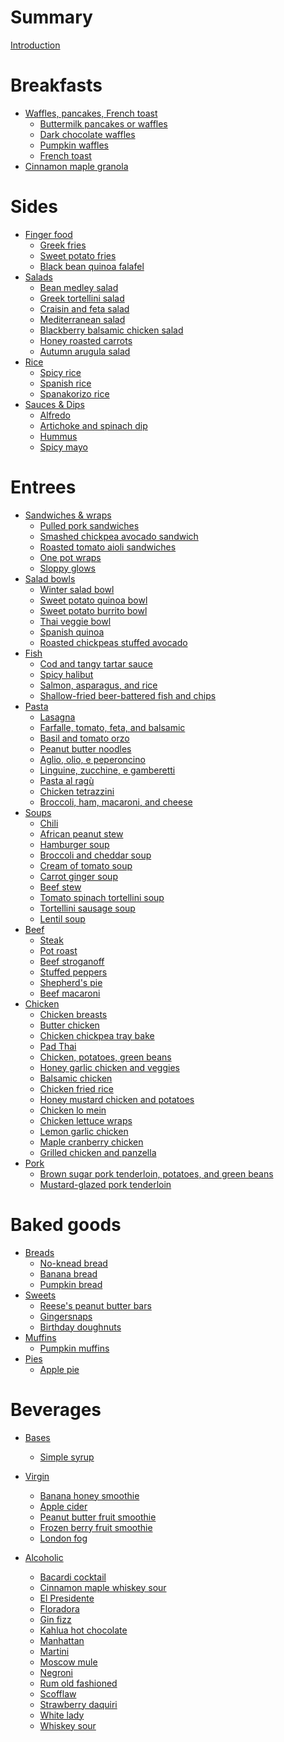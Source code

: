 # Summary

[Introduction](Intro.md)

# Breakfasts

- [Waffles, pancakes, French toast]()
  - [Buttermilk pancakes or waffles](_recipes/buttermilk-pancakes-waffles.md)
  - [Dark chocolate waffles](_recipes/dark-chocolate-waffles.md)
  - [Pumpkin waffles](_recipes/pumpkin-waffles.md)
  - [French toast](_recipes/french-toast.md)
- [Cinnamon maple granola](_recipes/cinnamon-maple-granola.md)

# Sides

- [Finger food]()
  - [Greek fries](_recipes/greek-fries.md)
  - [Sweet potato fries](_recipes/sweet-potato-fries.md)
  - [Black bean quinoa falafel](_recipes/black-bean-quinoa-falafel.md)
- [Salads]()
  - [Bean medley salad](_recipes/bean-medley-salad.md)
  - [Greek tortellini salad](_recipes/greek-tortellini-salad.md)
  - [Craisin and feta salad](_recipes/craisin-feta-salad.md)
  - [Mediterranean salad](_recipes/mediterranean-salad.md)
  - [Blackberry balsamic chicken salad](_recipes/blackberry-balsamic-chicken-salad.md)
  - [Honey roasted carrots](_recipes/honey-roasted-carrots.md)
  - [Autumn arugula salad](_recipes/autumn-arugula-salad.md)
- [Rice]()
  - [Spicy rice](_recipes/spicy-rice.md)
  - [Spanish rice](_recipes/spanish-rice.md)
  - [Spanakorizo rice](_recipes/spanakorizo-rice.md)
- [Sauces & Dips]()
  - [Alfredo](_recipes/alfredo-sauce.md)
  - [Artichoke and spinach dip](_recipes/artichoke-spinach-dip.md)
  - [Hummus](_recipes/hummus.md)
  - [Spicy mayo](_recipes/spicy-mayo.md)

# Entrees

- [Sandwiches & wraps]()
  - [Pulled pork sandwiches](_recipes/pulled-pork.md)
  - [Smashed chickpea avocado sandwich](_recipes/smashed-chickpea-avocado-sandwich.md)
  - [Roasted tomato aioli sandwiches](_recipes/roasted-tomato-aioli-sandwiches.md)
  - [One pot wraps](_recipes/one-pot-wraps.md)
  - [Sloppy glows](_recipes/sloppy-glows.md)
- [Salad bowls]()
  - [Winter salad bowl](_recipes/winter-salad-bowl.md)
  - [Sweet potato quinoa bowl](_recipes/sweet-potato-quinoa-bowl.md)
  - [Sweet potato burrito bowl](_recipes/sweet-potato-burrito-bowl.md)
  - [Thai veggie bowl](_recipes/thai-veggie-bowl.md)
  - [Spanish quinoa](_recipes/spanish-quinoa.md)
  - [Roasted chickpeas stuffed avocado](_recipes/roasted-chickpeas-stuffed-avocado.md)
- [Fish]()
  - [Cod and tangy tartar sauce](_recipes/cod-tangy-tartar-sauce.md)
  - [Spicy halibut](_recipes/spicy-halibut.md)
  - [Salmon, asparagus, and rice](_recipes/salmon-asparagus-rice.md)
  - [Shallow-fried beer-battered fish and chips](_recipes/shallow-fried-beer-battered-fish-chips.md)
- [Pasta]()
  - [Lasagna](_recipes/lasagna.md)
  - [Farfalle, tomato, feta, and balsamic](_recipes/farfalle-tomato-feta-balsamic.md)
  - [Basil and tomato orzo](_recipes/basil-tomato-orzo.md)
  - [Peanut butter noodles](_recipes/peanut-butter-noodles.md)
  - [Aglio, olio, e peperoncino](_recipes/garlic-pepper-pasta.md)
  - [Linguine, zucchine, e gamberetti](_recipes/linguine-zucchini-prawns.md)
  - [Pasta al ragù](_recipes/pasta-al-ragu.md)
  - [Chicken tetrazzini](_recipes/chicken-tetrazzini.md)
  - [Broccoli, ham, macaroni, and cheese](_recipes/broccoli-ham-macaroni-cheese.md)
- [Soups]()
  - [Chili](_recipes/chili.md)
  - [African peanut stew](_recipes/african-peanut-stew.md)
  - [Hamburger soup](_recipes/hamburger-soup.md)
  - [Broccoli and cheddar soup](_recipes/broccoli-cheddar-soup.md)
  - [Cream of tomato soup](_recipes/cream-tomato-soup.md)
  - [Carrot ginger soup](_recipes/carrot-ginger-soup.md)
  - [Beef stew](_recipes/beef-stew.md)
  - [Tomato spinach tortellini soup](_recipes/tomato-spinach-tortellini-soup.md)
  - [Tortellini sausage soup](_recipes/tortellini-sausage-soup.md)
  - [Lentil soup](_recipes/lentil-soup.md)
- [Beef]()
  - [Steak](_recipes/steak.md)
  - [Pot roast](_recipes/pot-roast.md)
  - [Beef stroganoff](_recipes/beef-stroganoff.md)
  - [Stuffed peppers](_recipes/stuffed-peppers.md)
  - [Shepherd's pie](_recipes/shepherds-pie.md)
  - [Beef macaroni](_recipes/beef-macaroni.md)
- [Chicken]()
  - [Chicken breasts](_recipes/chicken-breasts.md)
  - [Butter chicken](_recipes/butter-chicken.md)
  - [Chicken chickpea tray bake](_recipes/chicken-chickpea-tray-bake.md)
  - [Pad Thai](_recipes/pad-thai.md)
  - [Chicken, potatoes, green beans](_recipes/chicken-potatoes-green-beans.md)
  - [Honey garlic chicken and veggies](_recipes/honey-garlic-chicken-veggies.md)
  - [Balsamic chicken](_recipes/balsamic-chicken.md)
  - [Chicken fried rice](_recipes/chicken-fried-rice.md)
  - [Honey mustard chicken and potatoes](_recipes/honey-mustard-chicken-potatoes.md)
  - [Chicken lo mein](_recipes/chicken-lo-mein.md)
  - [Chicken lettuce wraps](_recipes/chicken-lettuce-wraps.md)
  - [Lemon garlic chicken](_recipes/lemon-garlic-chicken.md)
  - [Maple cranberry chicken](_recipes/maple-cranberry-chicken.md)
  - [Grilled chicken and panzella](_recipes/grilled-chicken-panzella.md)
- [Pork]()
  - [Brown sugar pork tenderloin, potatoes, and green beans](_recipes/pork-tenderloin-potatoes-beans.md)
  - [Mustard-glazed pork tenderloin](_recipes/mustard-glazed-pork-tenderloin.md)

# Baked goods

- [Breads]()
  - [No-knead bread](_recipes/no-knead-bread.md)
  - [Banana bread](_recipes/banana-bread.md)
  - [Pumpkin bread](_recipes/pumpkin-bread.md)
- [Sweets]()
  - [Reese's peanut butter bars](_recipes/reeses-peanut-butter-bars.md)
  - [Gingersnaps](_recipes/gingersnaps.md)
  - [Birthday doughnuts](_recipes/birthday-doughnuts.md)
- [Muffins]()
  - [Pumpkin muffins](_recipes/pumpkin-muffins.md)
- [Pies]()
  - [Apple pie](_recipes/apple-pie.md)

# Beverages

- [Bases]()
  - [Simple syrup](_recipes/simple-syrup.md)

- [Virgin]()
  - [Banana honey smoothie](_recipes/banana-honey-smoothie.md)
  - [Apple cider](_recipes/apple-cider.md)
  - [Peanut butter fruit smoothie](_recipes/peanut-butter-fruit-smoothie.md)
  - [Frozen berry fruit smoothie](_recipes/frozen-berry-smoothie.md)
  - [London fog](_recipes/london-fog.md)

- [Alcoholic]()
  - [Bacardi cocktail](_recipes/bacardi-cocktail.md)
  - [Cinnamon maple whiskey sour](_recipes/cinnamon-maple-whiskey-sour.md)
  - [El Presidente](_recipes/el-presidente.md)
  - [Floradora](_recipes/floradora.md)
  - [Gin fizz](_recipes/gin-fizz.md)
  - [Kahlua hot chocolate](_recipes/kahlua-hot-chocolate.md)
  - [Manhattan](_recipes/manhattan.md)
  - [Martini](_recipes/martini.md)
  - [Moscow mule](_recipes/moscow-mule.md)
  - [Negroni](_recipes/negroni.md)
  - [Rum old fashioned](_recipes/rum-old-fashioned.md)
  - [Scofflaw](_recipes/scofflaw.md)
  - [Strawberry daquiri](_recipes/strawberry-daiquiri.md)
  - [White lady](_recipes/white-lady.md)
  - [Whiskey sour](_recipes/whiskey-sour.md)
